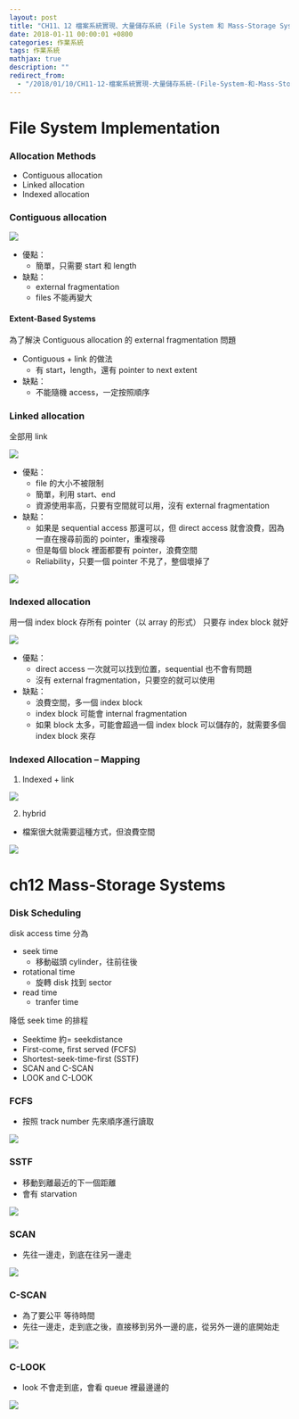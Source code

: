 ```yaml
---
layout: post
title: "CH11、12 檔案系統實現、大量儲存系統 (File System 和 Mass-Storage Systems)"
date: 2018-01-11 00:00:01 +0800
categories: 作業系統
tags: 作業系統
mathjax: true
description: ""
redirect_from: 
  - "/2018/01/10/CH11-12-檔案系統實現-大量儲存系統-(File-System-和-Mass-Storage-Systems)/"
---
```


# File System Implementation

### Allocation Methods

- Contiguous allocation
- Linked allocation
- Indexed allocation

### Contiguous allocation

![](/assets/img/posts/wnmaUAZ.png)

- 優點：
  - 簡單，只需要 start 和 length
- 缺點：
  - external fragmentation
  - files 不能再變大

#### Extent-Based Systems

為了解決 Contiguous allocation 的 external fragmentation 問題

- Contiguous + link 的做法
  - 有 start，length，還有 pointer to next extent
- 缺點：
  - 不能隨機 access，一定按照順序

### Linked allocation

全部用 link

![](/assets/img/posts/kljU16z.png)

- 優點：
  - file 的大小不被限制
  - 簡單，利用 start、end
  - 資源使用率高，只要有空間就可以用，沒有 external fragmentation
- 缺點：
  - 如果是 sequential access 那還可以，但 direct access 就會浪費，因為一直在搜尋前面的 pointer，重複搜尋
  - 但是每個 block 裡面都要有 pointer，浪費空間
  - Reliability，只要一個 pointer 不見了，整個壞掉了

![](/assets/img/posts/OMlTapc.png)

### Indexed allocation

用一個 index block 存所有 pointer（以 array 的形式）
只要存 index block 就好

![](/assets/img/posts/qIszW2v.png)

- 優點：
  - direct access 一次就可以找到位置，sequential 也不會有問題
  - 沒有 external fragmentation，只要空的就可以使用
- 缺點：
  - 浪費空間，多一個 index block
  - index block 可能會 internal fragmentation
  - 如果 block 太多，可能會超過一個 index block 可以儲存的，就需要多個 index block 來存

### Indexed Allocation – Mapping

1. Indexed + link

![](/assets/img/posts/LYRm5ms.png)

2. hybrid

- 檔案很大就需要這種方式，但浪費空間

![](/assets/img/posts/m8YcfmT.png)

# ch12 Mass-Storage Systems

### Disk Scheduling

disk access time 分為

- seek time
  - 移動磁頭 cylinder，往前往後
- rotational time
  - 旋轉 disk 找到 sector
- read time
  - tranfer time

降低 seek time 的排程

- Seektime 約= seekdistance
- First-come, first served (FCFS)
- Shortest-seek-time-first (SSTF)
- SCAN and C-SCAN
- LOOK and C-LOOK

### FCFS

- 按照 track number 先來順序進行讀取

![](/assets/img/posts/ehPesrz.png)

### SSTF

- 移動到離最近的下一個距離
- 會有 starvation

![](/assets/img/posts/CFoEXEv.png)

### SCAN

- 先往一邊走，到底在往另一邊走

![](/assets/img/posts/0t3F2Yo.png)

### C-SCAN

- 為了要公平 等待時間
- 先往一邊走，走到底之後，直接移到另外一邊的底，從另外一邊的底開始走

![](/assets/img/posts/jGn4vNd.png)

### C-LOOK

- look 不會走到底，會看 queue 裡最邊邊的

![](/assets/img/posts/NzYeZFh.png)

